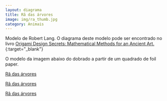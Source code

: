 ```yaml
---
layout: diagrama
title: Rã das árvores
image: img/ra_thumb.jpg
category: Animais
---
```


Modelo de Robert Lang. O diagrama deste modelo pode ser encontrado no livro [Origami Design Secrets: Mathematical Methods for an Ancient Art.](https://www.amazon.co.uk/Origami-Design-Secrets-Mathematical-Methods/dp/1138427233/ref=as_li_ss_tl?ie=UTF8&qid=1522493658&sr=8-1&keywords=origami+design+secrets&linkCode=ll1&tag=dobrarpapel-21&linkId=2f28dc53c3c9079e7917104a92b9b344){:target="_blank"}

O modelo da imagem abaixo do dobrado a partir de um quadrado de foil paper.

[Rã das árvores](../img/ra.jpg)

[Rã das árvores](../img/ra2.jpg)

[Rã das árvores](../img/ra3.jpg)